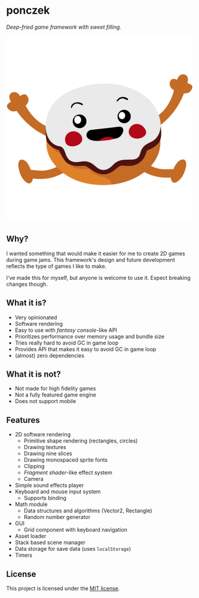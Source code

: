 # ponczek
*Deep-fried game framework with sweet filling.*

<img src="./resources/logo.svg" alt="Project logo" width="500">

## Why?
I wanted something that would make it easier for me to create 2D games during game jams. This framework's design and future development reflects the type of games I like to make.

I've made this for myself, but anyone is welcome to use it. Expect breaking changes though.

## What it is?
- Very opinionated
- Software rendering
- Easy to use with *fantasy console*-like API
- Prioritizes performance over memory usage and bundle size
- Tries really hard to avoid GC in game loop
- Provides API that makes it easy to avoid GC in game loop
- (almost) zero dependencies

## What it is not?
- Not made for high fidelity games
- Not a fully featured game engine
- Does not support mobile

## Features
- 2D software rendering
  - Primitive shape rendering (rectangles, circles)
  - Drawing textures
  - Drawing nine slices
  - Drawing monospaced sprite fonts
  - Clipping
  - *Fragment shader*-like effect system
  - Camera
- Simple sound effects player
- Keyboard and mouse input system
  - Supports binding
- Math module
  - Data structures and algorithms (Vector2, Rectangle)
  - Random number generator
- GUI
  - Grid component with keyboard navigation
- Asset loader
- Stack based scene manager
- Data storage for save data (uses `localStorage`)
- Timers

## License
This project is licensed under the [MIT license](LICENSE).
